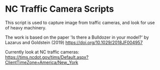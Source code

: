 # NC Traffic Camera Scripts

This script is used to capture image from traffic cameras, and look for use of heavy machinery. 

The work is based on the paper 'Is there a Bulldozer in your model?' by Lazarus and Goldstein (2019) https://doi.org/10.1029/2018JF004957

Currently look at NC traffic cameras:
  https://tims.ncdot.gov/tims/Default.aspx?ClientTimeZone=America/New_York
